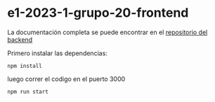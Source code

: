 # e1-2023-1-grupo-20-frontend

La documentación completa se puede encontrar en el [repositorio del backend](https://github.com/iic2173/e1-2023-1-grupo-20-backend)

Primero instalar las dependencias:

```
npm install
```

luego correr el codigo en el puerto 3000

```
npm run start
```
